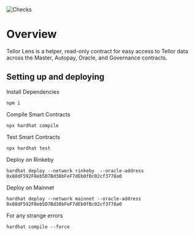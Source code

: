 ![Checks](https://github.com/tellor-io/lens/workflows/Checks/badge.svg)

# Overview
Tellor Lens is a helper, read-only contract for easy access to Tellor data across the Master, Autopay, Oracle, and Governance contracts.

## Setting up and deploying

Install Dependencies
```
npm i
```
Compile Smart Contracts
```
npx hardhat compile
```
Test Smart Contracts
```
npx hardhat test
```

Deploy on Rinkeby
```
hardhat deploy --network rinkeby  --oracle-address 0x88dF592F8eb5D7Bd38bFeF7dEb0fBc02cf3778a0
```


Deploy on Mainnet
```
hardhat deploy --network mainnet --oracle-address 0x88dF592F8eb5D7Bd38bFeF7dEb0fBc02cf3778a0
```

For any strange errors
```
hardhat compile --force
```